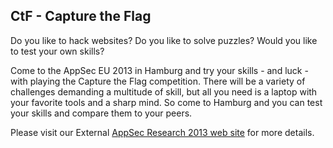 ## CtF - Capture the Flag

Do you like to hack websites? Do you like to solve puzzles? Would you
like to test your own skills?

Come to the AppSec EU 2013 in Hamburg and try your skills - and luck -
with playing the Capture the Flag competition. There will be a variety
of challenges demanding a multitude of skill, but all you need is a
laptop with your favorite tools and a sharp mind. So come to Hamburg and
you can test your skills and compare them to your peers.

Please visit our External [AppSec Research 2013 web
site](https://appsec.eu) for more details.